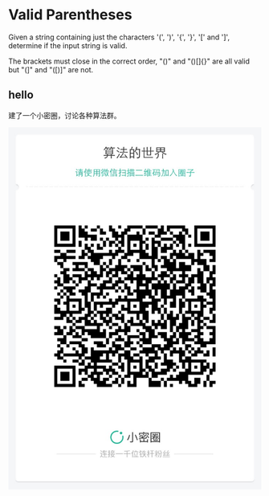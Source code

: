 # Valid Parentheses 

Given a string containing just the characters '(', ')', '{', '}', '[' and ']', determine if the input string is valid.

The brackets must close in the correct order, "()" and "()[]{}" are all valid but "(]" and "([)]" are not.


## hello

建了一个小密圈，讨论各种算法群。  

![小密圈](../../suanfa_xiaomiquan.jpg)

